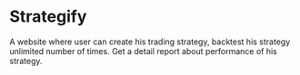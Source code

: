 # Strategify
A website where user can create his trading strategy, backtest his strategy unlimited number of times. Get a detail report about performance of his strategy.
